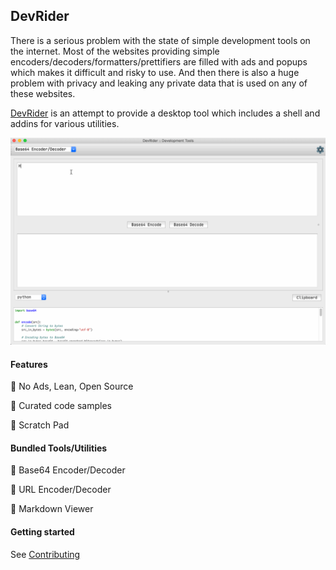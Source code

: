 ## DevRider

There is a serious problem with the state of simple development tools on the internet. 
Most of the websites providing simple encoders/decoders/formatters/prettifiers are filled with ads and popups which makes it difficult and risky to use.
And then there is also a huge problem with privacy and leaking any private data that is used on any of these websites.

[DevRider](https://github.com/namuan/dev-rider) is an attempt to provide a desktop tool which includes a shell and addins for various utilities.

![DevRider Cover Image](docs/images/devrider-intro-demo.gif)

#### Features

🚀 No Ads, Lean, Open Source

🚀 Curated code samples

🚀 Scratch Pad

#### Bundled Tools/Utilities

🚀 Base64 Encoder/Decoder

🚀 URL Encoder/Decoder

🚀 Markdown Viewer

#### Getting started

See [Contributing](docs/contributing.md)
